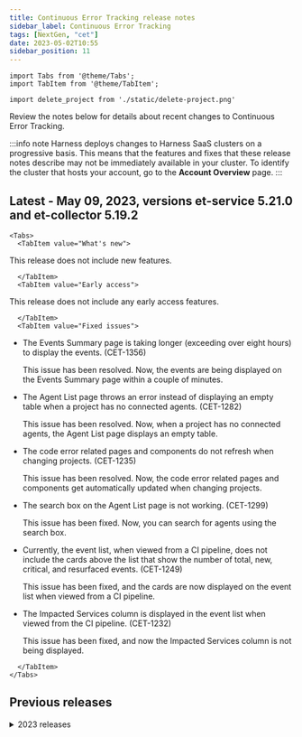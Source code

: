 ```yaml
---
title: Continuous Error Tracking release notes
sidebar_label: Continuous Error Tracking
tags: [NextGen, "cet"]
date: 2023-05-02T10:55
sidebar_position: 11
---
```

```mdx-code-block
import Tabs from '@theme/Tabs';
import TabItem from '@theme/TabItem';
```
```mdx-code-block
import delete_project from './static/delete-project.png'
```
Review the notes below for details about recent changes to Continuous Error Tracking.

:::info note
Harness deploys changes to Harness SaaS clusters on a progressive basis. This means that the features and fixes that these release notes describe may not be immediately available in your cluster. To identify the cluster that hosts your account, go to the **Account Overview** page.
:::

## Latest - May 09, 2023, versions et-service 5.21.0 and et-collector 5.19.2

```mdx-code-block
<Tabs>
  <TabItem value="What's new">
```
This release does not include new features.

```mdx-code-block
  </TabItem>
  <TabItem value="Early access">
```
This release does not include any early access features.

```mdx-code-block
  </TabItem>
  <TabItem value="Fixed issues">
```

- The Events Summary page is taking longer (exceeding over eight hours) to display the events. (CET-1356)  
  
    This issue has been resolved. Now, the events are being displayed on the Events Summary page within a couple of minutes.

- The Agent List page throws an error instead of displaying an empty table when a project has no connected agents. (CET-1282)  

    This issue has been resolved. Now, when a project has no connected agents, the Agent List page displays an empty table.

- The code error related pages and components do not refresh when changing projects. (CET-1235)  
  
    This issue has been resolved. Now, the code error related pages and components get automatically updated when changing projects.

- The search box on the Agent List page is not working. (CET-1299)  
  
    This issue has been fixed. Now, you can search for agents using the search box.

- Currently, the event list, when viewed from a CI pipeline, does not include the cards above the list that show the number of total, new, critical, and resurfaced events. (CET-1249)
  
    This issue has been fixed, and the cards are now displayed on the event list when viewed from a CI pipeline.

- The Impacted Services column is displayed in the event list when viewed from the CI pipeline. (CET-1232)  
  
    This issue has been fixed, and now the Impacted Services column is not being displayed.


```mdx-code-block
  </TabItem>
</Tabs>
```

## Previous releases

<details>
<summary>2023 releases</summary>


#### May 08, 2023, version 79111

Harness Continuous Error Tracking (CET) is now available for public preview to provide developer-first observability for modern applications. 

CET helps developers proactively identify and resolve errors in modern applications. As the latest module in the Harness Platform, CET helps developers proactively identify and resolve errors across the entire software delivery lifecycle (SDLC).

Here are CET’s key features:

* Exception/error event summary: displays a comprehensive list of all the exceptions and events that occur in your.

* Event explorer: This helps you explore the events list in detail.

* Automated Root Cause Analysis (ARC) Screen: Provides a powerful mechanism to view every exception’s source code, variables, and environment state.

* Hidden, resolved, and resurfaced events: helps you manage and troubleshoot the events and exceptions systematically by providing you with the ability to mark them as hidden, resolved, or resurfaced.

* Critical events: You can add a condition that specifies when an event should be marked as critical.

* Source Attach: provides you with the ability to see the decompiled source code for an event on the ARC screen by connecting your GitLab and GitHub source repositories to CET.

* Shift Left with Harness CI integration: CET natively integrates into Harness Continuous Integration so that you can gain a more complete picture of exceptions.

* JIRA integration: provides you with the ability to create and view Jira tickets for a specific event.

</details>
